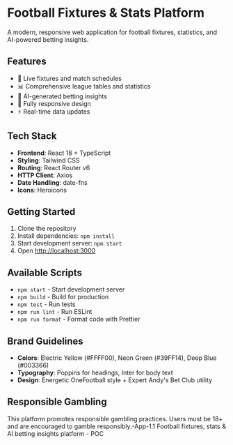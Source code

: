 # Football Fixtures & Stats Platform

A modern, responsive web application for football fixtures, statistics, and AI-powered betting insights.

## Features

- 📅 Live fixtures and match schedules
- 📊 Comprehensive league tables and statistics
- 🤖 AI-generated betting insights
- 📱 Fully responsive design
- ⚡ Real-time data updates

## Tech Stack

- **Frontend**: React 18 + TypeScript
- **Styling**: Tailwind CSS
- **Routing**: React Router v6
- **HTTP Client**: Axios
- **Date Handling**: date-fns
- **Icons**: Heroicons

## Getting Started

1. Clone the repository
2. Install dependencies: `npm install`
3. Start development server: `npm start`
4. Open [http://localhost:3000](http://localhost:3000)

## Available Scripts

- `npm start` - Start development server
- `npm build` - Build for production
- `npm test` - Run tests
- `npm run lint` - Run ESLint
- `npm run format` - Format code with Prettier

## Brand Guidelines

- **Colors**: Electric Yellow (#FFFF00), Neon Green (#39FF14), Deep Blue (#003366)
- **Typography**: Poppins for headings, Inter for body text
- **Design**: Energetic OneFootball style + Expert Andy's Bet Club utility

## Responsible Gambling

This platform promotes responsible gambling practices. Users must be 18+ and are encouraged to gamble responsibly.-App-1.1
Football fixtures, stats &amp; AI betting insights platform - POC
